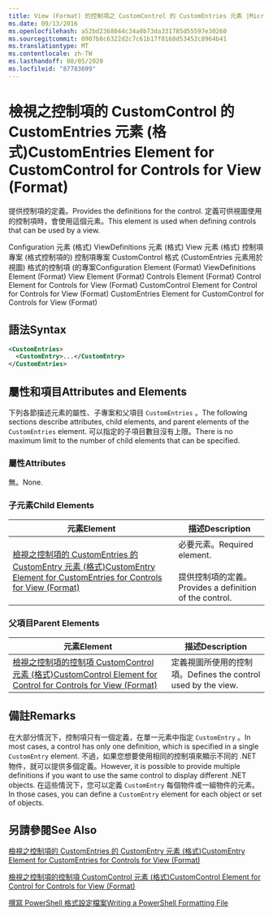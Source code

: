 ```yaml
---
title: View (Format) 的控制項之 CustomControl 的 CustomEntries 元素 |Microsoft Docs
ms.date: 09/13/2016
ms.openlocfilehash: a52bd2368044c34a0b73da331785d55597e30260
ms.sourcegitcommit: 0907b8c6322d2c7c61b17f8168d53452c8964b41
ms.translationtype: MT
ms.contentlocale: zh-TW
ms.lasthandoff: 08/05/2020
ms.locfileid: "87783699"
---
```

# <a name="customentries-element-for-customcontrol-for-controls-for-view-format"></a><span data-ttu-id="b8d84-102">檢視之控制項的 CustomControl 的 CustomEntries 元素 (格式)</span><span class="sxs-lookup"><span data-stu-id="b8d84-102">CustomEntries Element for CustomControl for Controls for View (Format)</span></span>

<span data-ttu-id="b8d84-103">提供控制項的定義。</span><span class="sxs-lookup"><span data-stu-id="b8d84-103">Provides the definitions for the control.</span></span> <span data-ttu-id="b8d84-104">定義可供視圖使用的控制項時，會使用這個元素。</span><span class="sxs-lookup"><span data-stu-id="b8d84-104">This element is used when defining controls that can be used by a view.</span></span>

<span data-ttu-id="b8d84-105">Configuration 元素 (格式) ViewDefinitions 元素 (格式) View 元素 (格式) 控制項專案 (格式控制項的) 控制項專案 CustomControl 格式 (CustomEntries 元素用於視圖) 格式的控制項 (的專案</span><span class="sxs-lookup"><span data-stu-id="b8d84-105">Configuration Element (Format) ViewDefinitions Element (Format) View Element (Format) Controls Element (Format) Control Element for Controls for View (Format) CustomControl Element for Control for Controls for View (Format) CustomEntries Element for CustomControl for Controls for View (Format)</span></span>

## <a name="syntax"></a><span data-ttu-id="b8d84-106">語法</span><span class="sxs-lookup"><span data-stu-id="b8d84-106">Syntax</span></span>

```xml
<CustomEntries>
  <CustomEntry>...</CustomEntry>
</CustomEntries>
```

## <a name="attributes-and-elements"></a><span data-ttu-id="b8d84-107">屬性和項目</span><span class="sxs-lookup"><span data-stu-id="b8d84-107">Attributes and Elements</span></span>

<span data-ttu-id="b8d84-108">下列各節描述元素的屬性、子專案和父項目 `CustomEntries` 。</span><span class="sxs-lookup"><span data-stu-id="b8d84-108">The following sections describe attributes, child elements, and parent elements of the `CustomEntries` element.</span></span> <span data-ttu-id="b8d84-109">可以指定的子項目數目沒有上限。</span><span class="sxs-lookup"><span data-stu-id="b8d84-109">There is no maximum limit to the number of child elements that can be specified.</span></span>

### <a name="attributes"></a><span data-ttu-id="b8d84-110">屬性</span><span class="sxs-lookup"><span data-stu-id="b8d84-110">Attributes</span></span>

<span data-ttu-id="b8d84-111">無。</span><span class="sxs-lookup"><span data-stu-id="b8d84-111">None.</span></span>

### <a name="child-elements"></a><span data-ttu-id="b8d84-112">子元素</span><span class="sxs-lookup"><span data-stu-id="b8d84-112">Child Elements</span></span>

|<span data-ttu-id="b8d84-113">元素</span><span class="sxs-lookup"><span data-stu-id="b8d84-113">Element</span></span>|<span data-ttu-id="b8d84-114">描述</span><span class="sxs-lookup"><span data-stu-id="b8d84-114">Description</span></span>|
|-------------|-----------------|
|[<span data-ttu-id="b8d84-115">檢視之控制項的 CustomEntries 的 CustomEntry 元素 (格式)</span><span class="sxs-lookup"><span data-stu-id="b8d84-115">CustomEntry Element for CustomEntries for Controls for View (Format)</span></span>](./customentry-element-for-customentries-for-controls-for-view-format.md)|<span data-ttu-id="b8d84-116">必要元素。</span><span class="sxs-lookup"><span data-stu-id="b8d84-116">Required element.</span></span><br /><br /> <span data-ttu-id="b8d84-117">提供控制項的定義。</span><span class="sxs-lookup"><span data-stu-id="b8d84-117">Provides a definition of the control.</span></span>|

### <a name="parent-elements"></a><span data-ttu-id="b8d84-118">父項目</span><span class="sxs-lookup"><span data-stu-id="b8d84-118">Parent Elements</span></span>

|<span data-ttu-id="b8d84-119">元素</span><span class="sxs-lookup"><span data-stu-id="b8d84-119">Element</span></span>|<span data-ttu-id="b8d84-120">描述</span><span class="sxs-lookup"><span data-stu-id="b8d84-120">Description</span></span>|
|-------------|-----------------|
|[<span data-ttu-id="b8d84-121">檢視之控制項的控制項 CustomControl 元素 (格式)</span><span class="sxs-lookup"><span data-stu-id="b8d84-121">CustomControl Element for Control for Controls for View (Format)</span></span>](./customcontrol-element-for-control-for-controls-for-view-format.md)|<span data-ttu-id="b8d84-122">定義視圖所使用的控制項。</span><span class="sxs-lookup"><span data-stu-id="b8d84-122">Defines the control used by the view.</span></span>|

## <a name="remarks"></a><span data-ttu-id="b8d84-123">備註</span><span class="sxs-lookup"><span data-stu-id="b8d84-123">Remarks</span></span>

<span data-ttu-id="b8d84-124">在大部分情況下，控制項只有一個定義，在單一元素中指定 `CustomEntry` 。</span><span class="sxs-lookup"><span data-stu-id="b8d84-124">In most cases, a control has only one definition, which is specified in a single `CustomEntry` element.</span></span> <span data-ttu-id="b8d84-125">不過，如果您想要使用相同的控制項來顯示不同的 .NET 物件，就可以提供多個定義。</span><span class="sxs-lookup"><span data-stu-id="b8d84-125">However, it is possible to provide multiple definitions if you want to use the same control to display different .NET objects.</span></span> <span data-ttu-id="b8d84-126">在這些情況下，您可以定義 `CustomEntry` 每個物件或一組物件的元素。</span><span class="sxs-lookup"><span data-stu-id="b8d84-126">In those cases, you can define a `CustomEntry` element for each object or set of objects.</span></span>

## <a name="see-also"></a><span data-ttu-id="b8d84-127">另請參閱</span><span class="sxs-lookup"><span data-stu-id="b8d84-127">See Also</span></span>

[<span data-ttu-id="b8d84-128">檢視之控制項的 CustomEntries 的 CustomEntry 元素 (格式)</span><span class="sxs-lookup"><span data-stu-id="b8d84-128">CustomEntry Element for CustomEntries for Controls for View (Format)</span></span>](./customentry-element-for-customentries-for-controls-for-view-format.md)

[<span data-ttu-id="b8d84-129">檢視之控制項的控制項 CustomControl 元素 (格式)</span><span class="sxs-lookup"><span data-stu-id="b8d84-129">CustomControl Element for Control for Controls for View (Format)</span></span>](./customcontrol-element-for-control-for-controls-for-view-format.md)

[<span data-ttu-id="b8d84-130">撰寫 PowerShell 格式設定檔案</span><span class="sxs-lookup"><span data-stu-id="b8d84-130">Writing a PowerShell Formatting File</span></span>](./writing-a-powershell-formatting-file.md)
